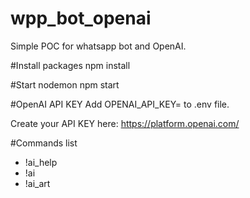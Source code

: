 # wpp_bot_openai
Simple POC for whatsapp bot and OpenAI.

#Install packages
npm install

#Start nodemon
npm start

#OpenAI API KEY
Add OPENAI_API_KEY=<your api key> to .env file.

Create your API KEY here: https://platform.openai.com/

#Commands list
- !ai_help
- !ai 
- !ai_art
